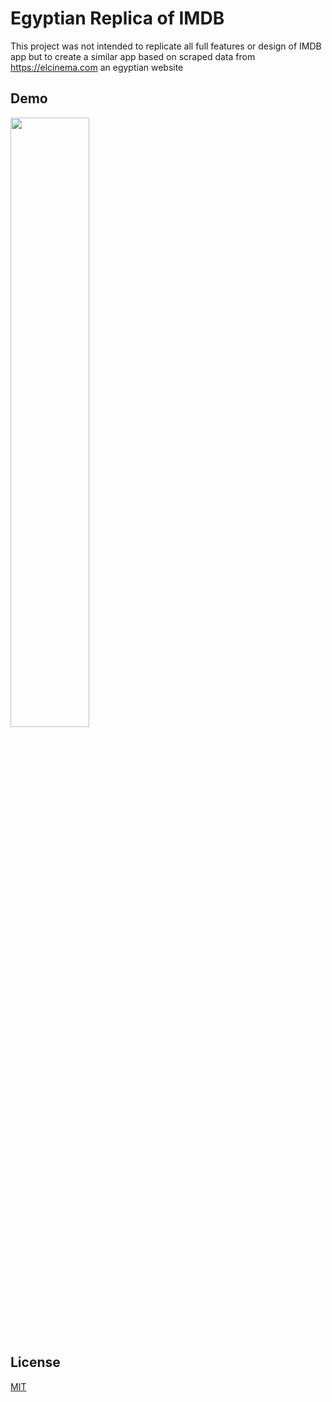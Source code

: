 
# Egyptian Replica of IMDB

This project was not intended to replicate all full features or design of IMDB app but to create a similar app based on scraped data from https://elcinema.com an egyptian website


## Demo

[<img src="https://img.youtube.com/vi/AZZwwe-3F18/0.jpg" width="50%">](https://www.youtube.com/watch?v=AZZwwe-3F18 "Now in Android: 55")

## License

[MIT](https://choosealicense.com/licenses/mit/)

